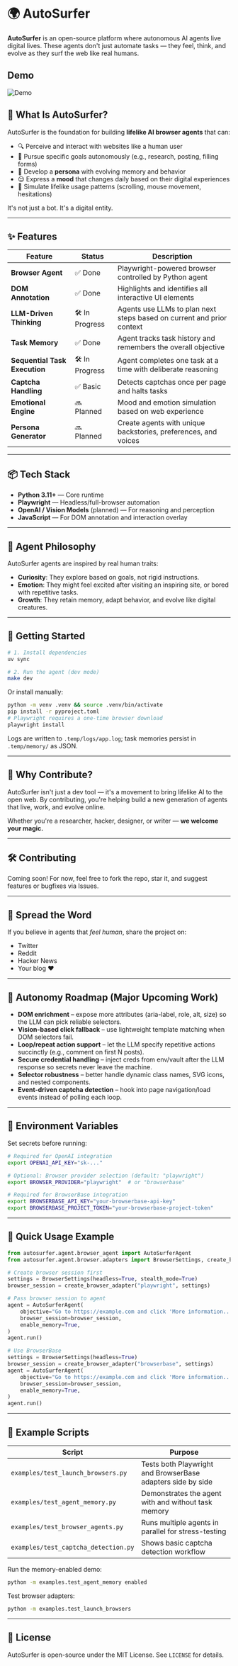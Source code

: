 # 🌍 AutoSurfer

**AutoSurfer** is an open-source platform where autonomous AI agents live digital lives.
These agents don't just automate tasks — they feel, think, and evolve as they surf the web like real humans.

## Demo

![Demo](assets/demo.gif)

## 🚀 What Is AutoSurfer?

AutoSurfer is the foundation for building **lifelike AI browser agents** that can:

- 🔍 Perceive and interact with websites like a human user
- 🎯 Pursue specific goals autonomously (e.g., research, posting, filling forms)
- 🧠 Develop a **persona** with evolving memory and behavior
- 😌 Express a **mood** that changes daily based on their digital experiences
- 🧬 Simulate lifelike usage patterns (scrolling, mouse movement, hesitations)

It's not just a bot. It's a digital entity.

---

## ✨ Features

| Feature                       | Status        | Description                                                           |
| ----------------------------- | ------------- | --------------------------------------------------------------------- |
| **Browser Agent**             | ✅ Done       | Playwright-powered browser controlled by Python agent                 |
| **DOM Annotation**            | ✅ Done       | Highlights and identifies all interactive UI elements                 |
| **LLM-Driven Thinking**       | 🛠 In Progress | Agents use LLMs to plan next steps based on current and prior context |
| **Task Memory**               | ✅ Done       | Agent tracks task history and remembers the overall objective         |
| **Sequential Task Execution** | 🛠 In Progress | Agent completes one task at a time with deliberate reasoning          |
| **Captcha Handling**          | ✅ Basic      | Detects captchas once per page and halts tasks                        |
| **Emotional Engine**          | 🔜 Planned    | Mood and emotion simulation based on web experience                   |
| **Persona Generator**         | 🔜 Planned    | Create agents with unique backstories, preferences, and voices        |

---

## 📦 Tech Stack

- **Python 3.11+** — Core runtime
- **Playwright** — Headless/full-browser automation
- **OpenAI / Vision Models** (planned) — For reasoning and perception
- **JavaScript** — For DOM annotation and interaction overlay

---

## 🧠 Agent Philosophy

AutoSurfer agents are inspired by real human traits:

- **Curiosity**: They explore based on goals, not rigid instructions.
- **Emotion**: They might feel excited after visiting an inspiring site, or bored with repetitive tasks.
- **Growth**: They retain memory, adapt behavior, and evolve like digital creatures.

---

## 🔧 Getting Started

```bash
# 1. Install dependencies
uv sync

# 2. Run the agent (dev mode)
make dev
```

Or install manually:

```bash
python -m venv .venv && source .venv/bin/activate
pip install -r pyproject.toml
# Playwright requires a one-time browser download
playwright install
```

Logs are written to `.temp/logs/app.log`; task memories persist in `.temp/memory/` as JSON.

---

## 🌟 Why Contribute?

AutoSurfer isn't just a dev tool — it's a movement to bring lifelike AI to the open web.
By contributing, you're helping build a new generation of agents that live, work, and evolve online.

Whether you're a researcher, hacker, designer, or writer — **we welcome your magic.**

---

## 🛠️ Contributing

Coming soon! For now, feel free to fork the repo, star it, and suggest features or bugfixes via Issues.

---

## 📣 Spread the Word

If you believe in agents that _feel human_, share the project on:

- Twitter
- Reddit
- Hacker News
- Your blog ❤️

---

## 🔭 Autonomy Roadmap (Major Upcoming Work)

- **DOM enrichment** – expose more attributes (aria-label, role, alt, size) so the LLM can pick reliable selectors.
- **Vision-based click fallback** – use lightweight template matching when DOM selectors fail.
- **Loop/repeat action support** – let the LLM specify repetitive actions succinctly (e.g., comment on first N posts).
- **Secure credential handling** – inject creds from env/vault after the LLM response so secrets never leave the machine.
- **Selector robustness** – better handle dynamic class names, SVG icons, and nested components.
- **Event-driven captcha detection** – hook into page navigation/load events instead of polling each loop.

---

## 🔑 Environment Variables

Set secrets before running:

```bash
# Required for OpenAI integration
export OPENAI_API_KEY="sk-..."

# Optional: Browser provider selection (default: "playwright")
export BROWSER_PROVIDER="playwright"  # or "browserbase"

# Required for BrowserBase integration
export BROWSERBASE_API_KEY="your-browserbase-api-key"
export BROWSERBASE_PROJECT_TOKEN="your-browserbase-project-token"
```

---

## 🏃 Quick Usage Example

```python
from autosurfer.agent.browser_agent import AutoSurferAgent
from autosurfer.agent.browser.adapters import BrowserSettings, create_browser_adapter

# Create browser session first
settings = BrowserSettings(headless=True, stealth_mode=True)
browser_session = create_browser_adapter("playwright", settings)

# Pass browser session to agent
agent = AutoSurferAgent(
    objective="Go to https://example.com and click 'More information...'",
    browser_session=browser_session,
    enable_memory=True,
)
agent.run()

# Use BrowserBase
settings = BrowserSettings(headless=True)
browser_session = create_browser_adapter("browserbase", settings)
agent = AutoSurferAgent(
    objective="Go to https://example.com and click 'More information...'",
    browser_session=browser_session,
    enable_memory=True,
)
agent.run()
```

---

## 📂 Example Scripts

| Script                               | Purpose                                                     |
| ------------------------------------ | ----------------------------------------------------------- |
| `examples/test_launch_browsers.py`   | Tests both Playwright and BrowserBase adapters side by side |
| `examples/test_agent_memory.py`      | Demonstrates the agent with and without task memory         |
| `examples/test_browser_agents.py`    | Runs multiple agents in parallel for stress-testing         |
| `examples/test_captcha_detection.py` | Shows basic captcha detection workflow                      |

Run the memory-enabled demo:

```bash
python -m examples.test_agent_memory enabled
```

Test browser adapters:

```bash
python -m examples.test_launch_browsers
```

---

## 🪪 License

AutoSurfer is open-source under the MIT License. See `LICENSE` for details.
